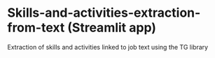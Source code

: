# Skills-and-activities-extraction-from-text (Streamlit app)
Extraction of skills and activities linked to job text using the TG library


